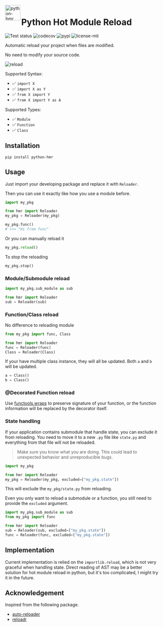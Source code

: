 <img src="https://raw.githubusercontent.com/Mr-Milk/python-hmr/d642a1054d5502a020f107bebecba41abeb4c7ea/img/logo.svg" alt="python-hmr logo" align="left" height="50" />

# Python Hot Module Reload

![Test status](https://img.shields.io/github/workflow/status/Mr-Milk/python-hmr/Test?label=Test&logo=github&style=flat-square)
![codecov](https://img.shields.io/codecov/c/github/Mr-Milk/python-hmr?style=flat-square)
![pypi](https://img.shields.io/pypi/v/python-hmr?logoColor=white&style=flat-square)
![license-mit](https://img.shields.io/github/license/Mr-Milk/python-hmr?color=blue&style=flat-square)

Automatic reload your project when files are modified.

No need to modify your source code.

![reload](https://github.com/Mr-Milk/python-hmr/blob/main/img/reload_func.gif?raw=true)

Supported Syntax:

- ✅ ```import X```
- ✅ ```import X as Y```
- ✅ ```from X import Y```
- ✅ ```from X import Y as A```

Supported Types:

- ✅ `Module`
- ✅ `Function`
- ✅ `Class`

## Installation

```shell
pip install python-hmr
```

## Usage

Just import your developing package and replace it with `Reloader`.

Then you can use it exactly like how you use a module before.

```python
import my_pkg

from hmr import Reloader
my_pkg = Reloader(my_pkg)

my_pkg.func()
# >>> "Hi from func"
```

Or you can manually reload it

```python
my_pkg.reload()
```

To stop the reloading

```python
my_pkg.stop()
```

### Module/Submodule reload

```python
import my_pkg.sub_module as sub

from hmr import Reloader
sub = Reloader(sub)
```

### Function/Class reload

No difference to reloading module

```python
from my_pkg import func, Class

from hmr import Reloader
func = Reloader(func)
Class = Reloader(Class)
```

If your have multiple class instance, they will all be updated. 
Both `a` and `b` will be updated.

```python
a = Class()
b = Class()
```

### @Decorated Function reload

Use [functools.wraps](https://docs.python.org/3/library/functools.html#functools.wraps) to preserve 
signature of your function, or the function information will be replaced by the decorator itself.

### State handling

If your application contains submodule that handle state, 
you can exclude it from reloading. You need to move it to
a new `.py` file like `state.py` and everything from that
file will not be reloaded.

> Make sure you know what you are doing. 
> This could lead to unexpected behavior and unreproducible bugs.

```python
import my_pkg

from hmr import Reloader
my_pkg = Reloader(my_pkg, excluded=["my_pkg.state"])
```

This will exclude the `my_pkg/state.py` from reloading.

Even you only want to reload a submodule or a function, you
still need to provide the `excluded` argument.

```python
import my_pkg.sub_module as sub
from my_pkg import func

from hmr import Reloader
sub = Reloader(sub, excluded=["my_pkg.state"])
func = Reloader(func, excluded=["my_pkg.state"])
```

## Implementation

Current implementation is relied on the `importlib.reload`,
which is not very graceful when handling state. Direct reading of
AST may be a better solution for hot module reload in python,
but it's too complicated, I might try it in the future.

## Acknowledgement

Inspired from the following package.

- [auto-reloader](https://github.com/moisutsu/auto-reloader)
- [reloadr](https://github.com/hoh/reloadr)